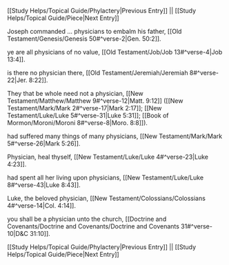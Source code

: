 [[Study Helps/Topical Guide/Phylactery|Previous Entry]]  ||  [[Study Helps/Topical Guide/Piece|Next Entry]]

 Joseph commanded ... physicians to embalm his father, [[Old Testament/Genesis/Genesis 50#^verse-2|Gen. 50:2]].

 ye are all physicians of no value, [[Old Testament/Job/Job 13#^verse-4|Job 13:4]].

 is there no physician there, [[Old Testament/Jeremiah/Jeremiah 8#^verse-22|Jer. 8:22]].

 They that be whole need not a physician, [[New Testament/Matthew/Matthew 9#^verse-12|Matt. 9:12]] ([[New Testament/Mark/Mark 2#^verse-17|Mark 2:17]]; [[New Testament/Luke/Luke 5#^verse-31|Luke 5:31]]; [[Book of Mormon/Moroni/Moroni 8#^verse-8|Moro. 8:8]]).

 had suffered many things of many physicians, [[New Testament/Mark/Mark 5#^verse-26|Mark 5:26]].

 Physician, heal thyself, [[New Testament/Luke/Luke 4#^verse-23|Luke 4:23]].

 had spent all her living upon physicians, [[New Testament/Luke/Luke 8#^verse-43|Luke 8:43]].

 Luke, the beloved physician, [[New Testament/Colossians/Colossians 4#^verse-14|Col. 4:14]].

 you shall be a physician unto the church, [[Doctrine and Covenants/Doctrine and Covenants/Doctrine and Covenants 31#^verse-10|D&C 31:10]].

[[Study Helps/Topical Guide/Phylactery|Previous Entry]]  ||  [[Study Helps/Topical Guide/Piece|Next Entry]]